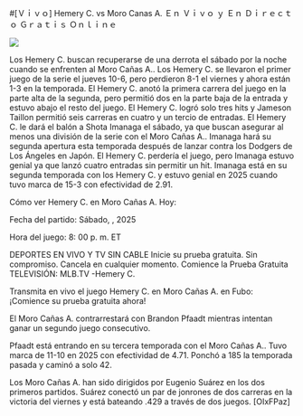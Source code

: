 #[Ｖｉｖｏ] Hemery C. vs Moro Canas A. Ｅｎ Ｖｉｖｏ ｙ Ｅｎ Ｄｉｒｅｃｔｏ Ｇｒａｔｉｓ Ｏｎｌｉｎｅ  
  
  
[![](https://i.imgur.com/qSNzIqt.png)](https://movie.rssnews.media/bityvwnF.php)  
  
Los Hemery C. buscan recuperarse de una derrota el sábado por la noche cuando se enfrenten al Moro Cañas A.. Los Hemery C. se llevaron el primer juego de la serie el jueves 10-6, pero perdieron 8-1 el viernes y ahora están 1-3 en la temporada. El Hemery C. anotó la primera carrera del juego en la parte alta de la segunda, pero permitió dos en la parte baja de la entrada y estuvo abajo el resto del juego. El Hemery C. logró solo tres hits y Jameson Taillon permitió seis carreras en cuatro y un tercio de entradas. El Hemery C. le dará el balón a Shota Imanaga el sábado, ya que buscan asegurar al menos una división de la serie con el Moro Cañas A.. Imanaga hará su segunda apertura esta temporada después de lanzar contra los Dodgers de Los Ángeles en Japón. El Hemery C. perdería el juego, pero Imanaga estuvo genial ya que lanzó cuatro entradas sin permitir un hit. Imanaga está en su segunda temporada con los Hemery C. y estuvo genial en 2025 cuando tuvo marca de 15-3 con efectividad de 2.91.

Cómo ver Hemery C. en Moro Cañas A. Hoy:

Fecha del partido: Sábado, , 2025

Hora del juego: 8: 00 p. m. ET

DEPORTES EN VIVO Y TV SIN CABLE
Inicie su prueba gratuita. Sin compromiso. Cancela en cualquier momento.
Comience la Prueba Gratuita
TELEVISIÓN: MLB.TV -Hemery C.

Transmita en vivo el juego Hemery C. en Moro Cañas A. en Fubo: ¡Comience su prueba gratuita ahora! 

El Moro Cañas A. contrarrestará con Brandon Pfaadt mientras intentan ganar un segundo juego consecutivo.

Pfaadt está entrando en su tercera temporada con el Moro Cañas A.. Tuvo marca de 11-10 en 2025 con efectividad de 4.71. Ponchó a 185 la temporada pasada y caminó a solo 42.

Los Moro Cañas A. han sido dirigidos por Eugenio Suárez en los dos primeros partidos. Suárez conectó un par de jonrones de dos carreras en la victoria del viernes y está bateando .429 a través de dos juegos. [OIxFPaz]